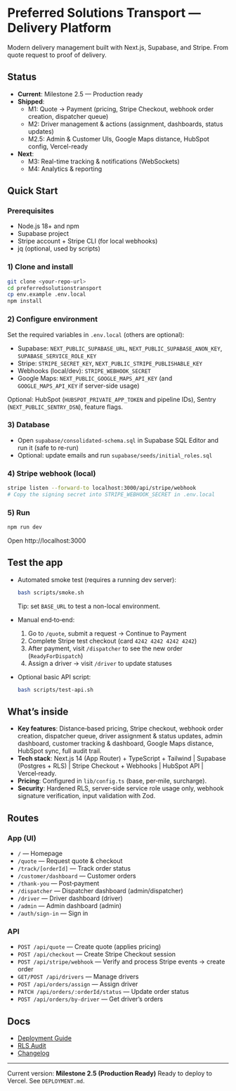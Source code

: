 # Preferred Solutions Transport — Delivery Platform

Modern delivery management built with Next.js, Supabase, and Stripe. From quote request to proof of delivery.

## Status

- **Current**: Milestone 2.5 — Production ready
- **Shipped**:
  - M1: Quote → Payment (pricing, Stripe Checkout, webhook order creation, dispatcher queue)
  - M2: Driver management & actions (assignment, dashboards, status updates)
  - M2.5: Admin & Customer UIs, Google Maps distance, HubSpot config, Vercel-ready
- **Next**:
  - M3: Real-time tracking & notifications (WebSockets)
  - M4: Analytics & reporting

## Quick Start

### Prerequisites
- Node.js 18+ and npm
- Supabase project
- Stripe account + Stripe CLI (for local webhooks)
- jq (optional, used by scripts)

### 1) Clone and install
```bash
git clone <your-repo-url>
cd preferredsolutionstransport
cp env.example .env.local
npm install
```

### 2) Configure environment
Set the required variables in `.env.local` (others are optional):
- Supabase: `NEXT_PUBLIC_SUPABASE_URL`, `NEXT_PUBLIC_SUPABASE_ANON_KEY`, `SUPABASE_SERVICE_ROLE_KEY`
- Stripe: `STRIPE_SECRET_KEY`, `NEXT_PUBLIC_STRIPE_PUBLISHABLE_KEY`
- Webhooks (local/dev): `STRIPE_WEBHOOK_SECRET`
- Google Maps: `NEXT_PUBLIC_GOOGLE_MAPS_API_KEY` (and `GOOGLE_MAPS_API_KEY` if server-side usage)

Optional: HubSpot (`HUBSPOT_PRIVATE_APP_TOKEN` and pipeline IDs), Sentry (`NEXT_PUBLIC_SENTRY_DSN`), feature flags.

### 3) Database
- Open `supabase/consolidated-schema.sql` in Supabase SQL Editor and run it (safe to re-run)
- Optional: update emails and run `supabase/seeds/initial_roles.sql`

### 4) Stripe webhook (local)
```bash
stripe listen --forward-to localhost:3000/api/stripe/webhook
# Copy the signing secret into STRIPE_WEBHOOK_SECRET in .env.local
```

### 5) Run
```bash
npm run dev
```
Open http://localhost:3000

## Test the app

- Automated smoke test (requires a running dev server):
  ```bash
  bash scripts/smoke.sh
  ```
  Tip: set `BASE_URL` to test a non-local environment.

- Manual end‑to‑end:
  1) Go to `/quote`, submit a request → Continue to Payment
  2) Complete Stripe test checkout (card `4242 4242 4242 4242`)
  3) After payment, visit `/dispatcher` to see the new order (`ReadyForDispatch`)
  4) Assign a driver → visit `/driver` to update statuses

- Optional basic API script:
  ```bash
  bash scripts/test-api.sh
  ```

## What’s inside

- **Key features**: Distance‑based pricing, Stripe checkout, webhook order creation, dispatcher queue, driver assignment & status updates, admin dashboard, customer tracking & dashboard, Google Maps distance, HubSpot sync, full audit trail.
- **Tech stack**: Next.js 14 (App Router) + TypeScript + Tailwind | Supabase (Postgres + RLS) | Stripe Checkout + Webhooks | HubSpot API | Vercel‑ready.
- **Pricing**: Configured in `lib/config.ts` (base, per‑mile, surcharge).
- **Security**: Hardened RLS, server‑side service role usage only, webhook signature verification, input validation with Zod.

## Routes

### App (UI)
- `/` — Homepage
- `/quote` — Request quote & checkout
- `/track/[orderId]` — Track order status
- `/customer/dashboard` — Customer orders
- `/thank-you` — Post‑payment
- `/dispatcher` — Dispatcher dashboard (admin/dispatcher)
- `/driver` — Driver dashboard (driver)
- `/admin` — Admin dashboard (admin)
- `/auth/sign-in` — Sign in

### API
- `POST /api/quote` — Create quote (applies pricing)
- `POST /api/checkout` — Create Stripe Checkout session
- `POST /api/stripe/webhook` — Verify and process Stripe events → create order
- `GET/POST /api/drivers` — Manage drivers
- `POST /api/orders/assign` — Assign driver
- `PATCH /api/orders/:orderId/status` — Update order status
- `POST /api/orders/by-driver` — Get driver’s orders

## Docs
- [Deployment Guide](./DEPLOYMENT.md)
- [RLS Audit](./RLS-AUDIT.md)
- [Changelog](./CHANGELOG.md)

---

Current version: **Milestone 2.5 (Production Ready)**
Ready to deploy to Vercel. See `DEPLOYMENT.md`.
